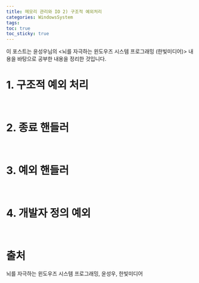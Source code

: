 ```yaml
---
title: 메모리 관리와 IO 2) 구조적 예외처리
categories: WindowsSystem
tags: 
toc: true
toc_sticky: true
---
```


이 포스트는 윤성우님의 <뇌를 자극하는 윈도우즈 시스템 프로그래밍 (한빛미디어)> 내용을 바탕으로 공부한 내용을 정리한 것입니다. 

# **1. 구조적 예외 처리**

<br/>

# **2. 종료 핸들러**

<br/>

# **3. 예외 핸들러**

<br/>

# **4. 개발자 정의 예외**

<br/>

# **출처**

뇌를 자극하는 윈도우즈 시스템 프로그래밍, 윤성우, 한빛미디어
